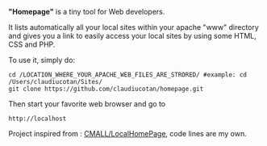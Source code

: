 **"Homepage"** is a tiny tool for Web developers.

It lists automatically all your local sites within your apache "www" directory and gives you a link to easily access your local sites by using some HTML, CSS and PHP.

To use it, simply do:

```
cd /LOCATION_WHERE_YOUR_APACHE_WEB_FILES_ARE_STRORED/ #example: cd /Users/claudiucotan/Sites/
git clone https://github.com/claudiucotan/homepage.git

```
Then start your favorite web browser and go to

```
http://localhost

```




Project inspired from : [CMALL/LocalHomePage](https://github.com/cmall/LocalHomePage), code lines are my own.





